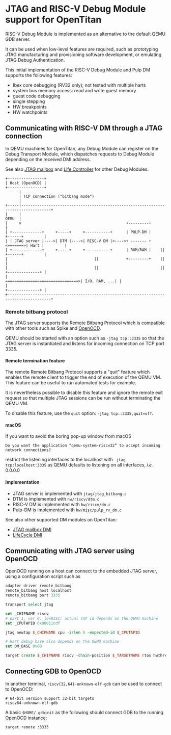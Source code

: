 # JTAG and RISC-V Debug Module support for OpenTitan

RISC-V Debug Module is implemented as an alternative to the default QEMU GDB server.

It can be used when low-level features are required, such as prototyping JTAG manufacturing and
provisioning software development, or emulating JTAG Debug Authentication.

This initial implementation of the RISC-V Debug Module and Pulp DM supports the following features:

- Ibex core debugging (RV32 only); not tested with multiple harts
- system bus memory access: read and write guest memory
- guest code debugging
- single stepping
- HW breakpoints
- HW watchpoints

## Communicating with RISC-V DM through a JTAG connection

In QEMU machines for OpenTitan, any Debug Module can register on the Debug Transport Module, which
dispatches requests to Debug Module depending on the received DMI address.

See also [JTAG mailbox](jtagmbx.md) and [Life Controller](lc_ctrl_dmi.md) for other Debug Modules.

```
+----------------+
| Host (OpenOCD) |
+----------------+
      |
      | TCP connection ("bitbang mode")
      |
+-----|-----------------------------------------------------------------------------------+
|     |                                                                             QEMU  |
|     v                                              +---------+                          |
| +-------------+     +-----+     +-----------+      | PULP-DM |         +------+         |
| | JTAG server |---->| DTM |---->| RISC-V DM |<---->+ ------- +<=======>| Hart |         |
| +-------------+     +-----+     +-----------+      | ROM/RAM |    ||   +------+         |
|                                      ||            +---------+    ||                    |
|                                      ||                           ||   +--------------+ |
|                                       ================================>| I/O, RAM, ...| |
|                                                                        +--------------+ |
+-----------------------------------------------------------------------------------------+
```

### Remote bitbang protocol

The JTAG server supports the Remote Bitbang Protocol which is compatible with other tools such as
Spike and [OpenOCD](https://github.com/riscv/riscv-openocd).

QEMU should be started with an option such as `-jtag tcp::3335` so that the JTAG server is
instantiated and listens for incoming connection on TCP port 3335.

#### Remote termination feature

The remote Remote Bitbang Protocol supports a "_quit_" feature which enables the remote client to
trigger the end of execution of the QEMU VM. This feature can be useful to run automated tests for
example.

It is nevertheless possible to disable this feature and ignore the remote exit request so that
multiple JTAG sessions can be run without terminating the QEMU VM.

To disable this feature, use the `quit` option: `-jtag tcp::3335,quit=off`.

#### macOS

If you want to avoid the boring pop-up window from macOS
```
Do you want the application “qemu-system-riscv32” to accept incoming network connections?
```
restrict the listening interfaces to the localhost with `-jtag tcp:localhost:3335` as QEMU defaults
to listening on all interfaces, _i.e._ 0.0.0.0

#### Implementation

* JTAG server is implemented with `jtag/jtag_bitbang.c`
* DTM is implemented with `hw/riscv/dtm.c`
* RISC-V DM is implemented with `hw/riscv/dm.c`
* Pulp-DM is implemented with `hw/misc/pulp_rv_dm.c`

See also other supported DM modules on OpenTitan:

* [JTAG mailbox DMI](jtagmbx.md)
* [LifeCycle DMI](lc_ctrl_dmi.md)

## Communicating with JTAG server using OpenOCD

OpenOCD running on a host can connect to the embedded JTAG server, using a configuration script such
as

```tcl
adapter driver remote_bitbang
remote_bitbang host localhost
remote_bitbang port 3335

transport select jtag

set _CHIPNAME riscv
# part 1, ver 0, lowRISC; actual TAP id depends on the QEMU machine
set _CPUTAPID 0x00011cdf

jtag newtap $_CHIPNAME cpu -irlen 5 -expected-id $_CPUTAPID

# Hart debug base also depends on the QEMU machine
set DM_BASE 0x00

target create $_CHIPNAME riscv -chain-position $_TARGETNAME rtos hwthread -dbgbase $DM_BASE
```

## Connecting GDB to OpenOCD

In another terminal, `riscv{32,64}-unknown-elf-gdb` can be used to connect to OpenOCD:

```
# 64-bit version support 32-bit targets
riscv64-unknown-elf-gdb
```

A basic `$HOME/.gdbinit` as the following should connect GDB to the running OpenOCD instance:
```
target remote :3333
```
